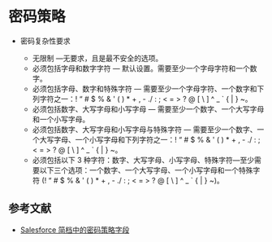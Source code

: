 # 密码策略

- 密码复杂性要求

    - 无限制 —无要求，且是最不安全的选项。
    - 必须包括字母和数字字符 — 默认设置。需要至少一个字母字符和一个数字。
    - 必须包括字母、数字和特殊字符 — 需要至少一个字母字符、一个数字和下列字符之一：! “ # $ % & ' ( ) * + , - ./ : ; < = > ? @ [ \ ] ^ _ ` { | } ~。
    - 必须包括数字、大写字母和小写字母 — 需要至少一个数字、一个大写字母和一个小写字母。
    - 必须包括数字、大写字母和小写字母与特殊字符 — 需要至少一个数字、一个大写字母、一个小写字母和下列字符之一：! “ # $ % & ' ( ) * + , - ./ : ; < = > ? @ [ \ ] ^ _ ` { | } ~。
    - 必须包括以下 3 种字符：数字、大写字母、小写字母、特殊字符—至少需要以下三个选项：一个数字、一个大写字母、一个小写字母和一个特殊字符 (! “ # $ % & ' ( ) * + , - ./ : ; < = > ? @ [ \ ] ^ _ ` { | } ~)。

## 参考文献

- [Salesforce 简档中的密码策略字段](https://help.salesforce.com/articleView?id=users_profiles_password_policies_ref.htm&type=5)
